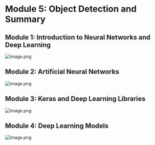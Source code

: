 

# Module 5: Object Detection and Summary
## Module 1: Introduction to Neural Networks and Deep Learning
![image.png](https://prod-files-secure.s3.us-west-2.amazonaws.com/03e82b26-cccb-4906-bb56-adabcbdc0655/a8d40bcb-c482-4026-8872-311e16b2dc63/image.png?X-Amz-Algorithm=AWS4-HMAC-SHA256&X-Amz-Content-Sha256=UNSIGNED-PAYLOAD&X-Amz-Credential=AKIAT73L2G45HZZMZUHI%2F20241009%2Fus-west-2%2Fs3%2Faws4_request&X-Amz-Date=20241009T201630Z&X-Amz-Expires=3600&X-Amz-Signature=ce4475e59331eb2a844b7489a3a621535134433c1f26a6edc1c38eeb6e8cbbfb&X-Amz-SignedHeaders=host&x-id=GetObject)
## Module 2: Artificial Neural Networks
![image.png](https://prod-files-secure.s3.us-west-2.amazonaws.com/03e82b26-cccb-4906-bb56-adabcbdc0655/5157ca89-62da-41d9-a98f-6432b71047a9/image.png?X-Amz-Algorithm=AWS4-HMAC-SHA256&X-Amz-Content-Sha256=UNSIGNED-PAYLOAD&X-Amz-Credential=AKIAT73L2G45HZZMZUHI%2F20241009%2Fus-west-2%2Fs3%2Faws4_request&X-Amz-Date=20241009T201630Z&X-Amz-Expires=3600&X-Amz-Signature=007431f9fa0a7342ad10eb18bcd92f578e26afece9ddb0e68d287c4877b12907&X-Amz-SignedHeaders=host&x-id=GetObject)
## Module 3: Keras and Deep Learning Libraries
![image.png](https://prod-files-secure.s3.us-west-2.amazonaws.com/03e82b26-cccb-4906-bb56-adabcbdc0655/5089ce50-05f1-470d-ad42-42503bf1df5f/image.png?X-Amz-Algorithm=AWS4-HMAC-SHA256&X-Amz-Content-Sha256=UNSIGNED-PAYLOAD&X-Amz-Credential=AKIAT73L2G45HZZMZUHI%2F20241009%2Fus-west-2%2Fs3%2Faws4_request&X-Amz-Date=20241009T201630Z&X-Amz-Expires=3600&X-Amz-Signature=7f4131968b283b3e2db111fb00b07879c685bcef1d205180e277bb8a2dc1d148&X-Amz-SignedHeaders=host&x-id=GetObject)
## Module 4: Deep Learning Models
![image.png](https://prod-files-secure.s3.us-west-2.amazonaws.com/03e82b26-cccb-4906-bb56-adabcbdc0655/4e22fcb0-cfbc-4d28-b961-b9b8fde071f0/image.png?X-Amz-Algorithm=AWS4-HMAC-SHA256&X-Amz-Content-Sha256=UNSIGNED-PAYLOAD&X-Amz-Credential=AKIAT73L2G45HZZMZUHI%2F20241009%2Fus-west-2%2Fs3%2Faws4_request&X-Amz-Date=20241009T201630Z&X-Amz-Expires=3600&X-Amz-Signature=740fb95e881434d53a72c006436582fba8cd234b1928f209bc9a304bda20c55a&X-Amz-SignedHeaders=host&x-id=GetObject)